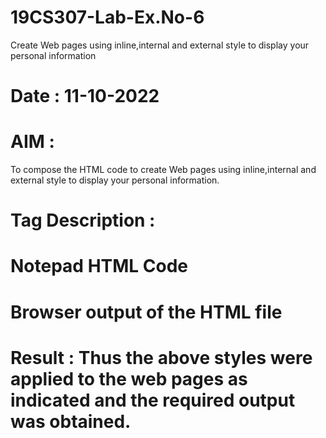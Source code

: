 # 19CS307-Lab-Ex.No-6
Create Web pages using inline,internal and external style to display your personal information
# Date : 11-10-2022
# AIM :
To compose the HTML code to create Web pages using inline,internal and external style to display your personal information.








 # Tag Description :







# Notepad HTML Code







# Browser output of the HTML file




 # Result : Thus the above styles were applied to the web pages as indicated and the required output was obtained.

